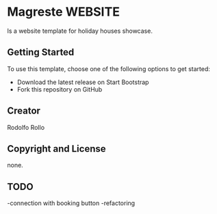 # Magreste WEBSITE

Is a website template for holiday houses showcase.

## Getting Started

To use this template, choose one of the following options to get started:
* Download the latest release on Start Bootstrap
* Fork this repository on GitHub

## Creator

Rodolfo Rollo

## Copyright and License

none.

## TODO

-connection with booking button
-refactoring